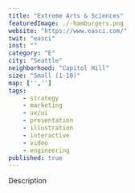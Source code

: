 ```yaml
---
title: "Extreme Arts & Sciences"
featuredImage: ./-hamburgers.png
website: "https://www.easci.com/"
twit: "easci"
inst: ""
category: "E"
city: "Seattle"
neighborhood: "Capitol Hill"
size: "Small (1-10)"
map: ['','']
tags:
    - strategy
    - marketing
    - ux/ui
    - presentation
    - illustration
    - interactive
    - video
    - engineering
published: true
---
```


Description
